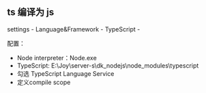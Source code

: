 ## ts 编译为 js
settings - Language&Framework - TypeScript - 

配置：
- Node interpreter：Node.exe 
- TypeScript: E:\Joy\server-s\dk_nodejs\node_modules\typescript
- 勾选 TypeScript Language Service
- 定义compile scope